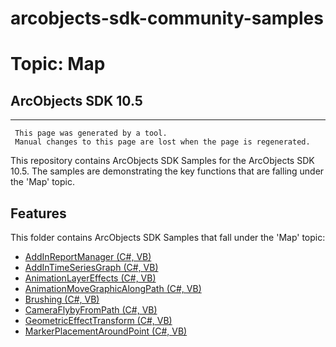 # arcobjects-sdk-community-samples 
# Topic: Map
## ArcObjects SDK 10.5  

----------
     This page was generated by a tool.
     Manual changes to this page are lost when the page is regenerated.

This repository contains ArcObjects SDK Samples for the ArcObjects SDK 10.5.  The samples are demonstrating the key functions that are falling under the 'Map' topic.  


## Features

This folder contains ArcObjects SDK Samples that fall under the 'Map' topic:

* [AddInReportManager (C#, VB)](../../../../tree/master/Net/Map//AddInReportManager)  
* [AddInTimeSeriesGraph (C#, VB)](../../../../tree/master/Net/Map//AddInTimeSeriesGraph)  
* [AnimationLayerEffects (C#, VB)](../../../../tree/master/Net/Map//AnimationLayerEffects)  
* [AnimationMoveGraphicAlongPath (C#, VB)](../../../../tree/master/Net/Map//AnimationMoveGraphicAlongPath)  
* [Brushing (C#, VB)](../../../../tree/master/Net/Map//Brushing)  
* [CameraFlybyFromPath (C#, VB)](../../../../tree/master/Net/Map//CameraFlybyFromPath)  
* [GeometricEffectTransform (C#, VB)](../../../../tree/master/Net/Map//GeometricEffectTransform)  
* [MarkerPlacementAroundPoint (C#, VB)](../../../../tree/master/Net/Map//MarkerPlacementAroundPoint)  



